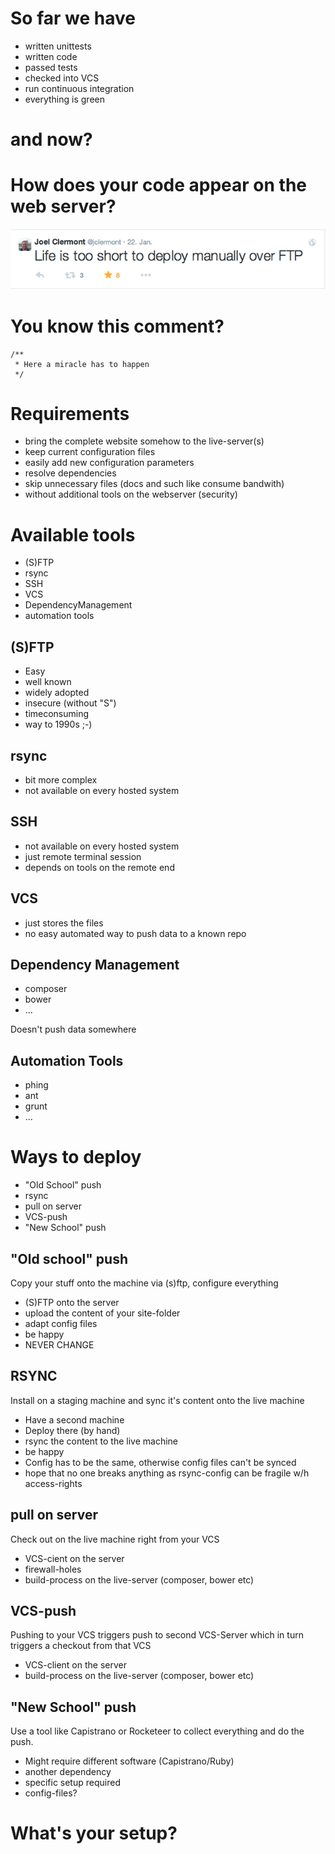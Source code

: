 # So far we have

* written unittests
* written code
* passed tests
* checked into VCS
* run continuous integration
* everything is green




# and now?



# How does your code appear on the web server?

![Life is too short to deploy manually over FTP](img/lifeIsTooShort.png)


# You know this comment?

    /**
     * Here a miracle has to happen
     */




# Requirements

* bring the complete website somehow to the live-server(s)
* keep current configuration files
* easily add new configuration parameters
* resolve dependencies
* skip unnecessary files (docs and such like consume bandwith)
* without additional tools on the webserver (security)




# Available tools

* (S)FTP
* rsync
* SSH
* VCS
* DependencyManagement
* automation tools



## (S)FTP

* Easy
* well known
* widely adopted
* insecure (without "S")
* timeconsuming
* way to 1990s ;-)



## rsync

* bit more complex
* not available on every hosted system



## SSH

* not available on every hosted system
* just remote terminal session
* depends on tools on the remote end



## VCS

* just stores the files
* no easy automated way to push data to a known repo




## Dependency Management

* composer
* bower
* ...

Doesn't push data somewhere



## Automation Tools

* phing
* ant
* grunt
* ...



# Ways to deploy

* "Old School" push
* rsync
* pull on server
* VCS-push
* "New School" push




## "Old school" push

Copy your stuff onto the machine via (s)ftp, configure everything

* (S)FTP onto the server
* upload the content of your site-folder
* adapt config files
* be happy
* NEVER CHANGE



## RSYNC

Install on a staging machine and sync it's content onto the live machine

* Have a second machine
* Deploy there (by hand)
* rsync the content to the live machine
* be happy
* Config has to be the same, otherwise config files can't be synced
* hope that no one breaks anything as rsync-config can be fragile w/h access-rights



## pull on server

Check out on the live machine right from your VCS

* VCS-cient on the server
* firewall-holes
* build-process on the live-server (composer, bower etc)



## VCS-push

Pushing to your VCS triggers push to second VCS-Server which in turn triggers a
checkout from that VCS

* VCS-client on the server
* build-process on the live-server (composer, bower etc)



## "New School" push

Use a tool like Capistrano or Rocketeer to collect everything and do the push.

* Might require different software (Capistrano/Ruby)
* another dependency
* specific setup required
* config-files?



# What's **your** setup?